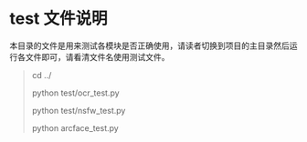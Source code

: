 # test 文件说明

本目录的文件是用来测试各模块是否正确使用，请读者切换到项目的主目录然后运行各文件即可，请看清文件名使用测试文件。

>cd ../
>
>python test/ocr_test.py
>
>python test/nsfw_test.py
>
>python arcface_test.py

